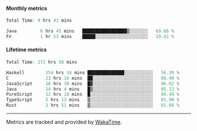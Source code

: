#### Monthly metrics
<!--START_SECTION:wakamonthly-->

```asm
Total Time: 9 hrs 41 mins

Java         6 hrs 45 mins   █████████████████▒░░░░░░░   69.66 %
F#           1 hr 53 mins    █████░░░░░░░░░░░░░░░░░░░░   19.42 %
```

<!--END_SECTION:wakamonthly-->
#### Lifetime metrics
<!--START_SECTION:wakalifetime-->

```asm
Total Time: 272 hrs 56 mins

Haskell        154 hrs 34 mins ██████████████░░░░░░░░░░░   56.39 %
C              23 hrs 16 mins  ██░░░░░░░░░░░░░░░░░░░░░░░   08.49 %
JavaScript     16 hrs 30 mins  █▓░░░░░░░░░░░░░░░░░░░░░░░   06.02 %
Java           14 hrs 4 mins   █▒░░░░░░░░░░░░░░░░░░░░░░░   05.13 %
PureScript     12 hrs 18 mins  █░░░░░░░░░░░░░░░░░░░░░░░░   04.49 %
TypeScript     5 hrs 12 mins   ▒░░░░░░░░░░░░░░░░░░░░░░░░   01.90 %
Rust           2 hrs 51 mins   ▒░░░░░░░░░░░░░░░░░░░░░░░░   01.04 %
```

<!--END_SECTION:wakalifetime-->

---

Metrics are tracked and provided by [WakaTime](https://github.com/athul/waka-readme).
